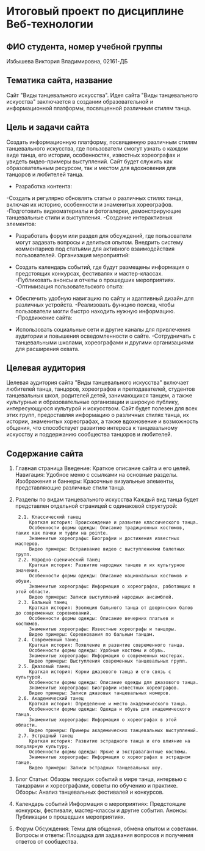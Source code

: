 # Итоговый проект по дисциплине Веб-технологии

## ФИО студента, номер учебной группы

Избышева Виктория Владимировна, 02161-ДБ

## Тематика сайта, название

Сайт "Виды танцевального искусства". Идея сайта "Виды танцевального искусства" заключается в создании образовательной и информационной платформы, посвященной различным стилям танца.

## Цель и задачи сайта

Создать информационную платформу, посвященную различным стилям танцевального искусства, где пользователи смогут узнать о каждом виде танца, его истории, особенностях, известных хореографах и увидеть видео-примеры выступлений. Сайт будет служить как образовательным ресурсом, так и местом для вдохновения для танцоров и любителей танца.

* Разработка контента:

-Создать и регулярно обновлять статьи о различных стилях танца, включая их историю, особенности и знаменитых хореографов.
-Подготовить видеоматериалы и фотогалереи, демонстрирующие танцевальные стили и выступления.
-Создание интерактивных элементов:

* Разработать форум или раздел для обсуждений, где пользователи могут задавать вопросы и делиться опытом.
Внедрить систему комментариев под статьями для активного взаимодействия пользователей.
Организация мероприятий:

* Создать календарь событий, где будут размещены информация о предстоящих конкурсах, фестивалях и мастер-классах.
-Публиковать анонсы и отчеты о прошедших мероприятиях.
-Оптимизация пользовательского опыта:

* Обеспечить удобную навигацию по сайту и адаптивный дизайн для различных устройств.
-Реализовать функцию поиска, чтобы пользователи могли быстро находить нужную информацию.
-Продвижение сайта:

* Использовать социальные сети и другие каналы для привлечения аудитории и повышения осведомленности о сайте.
-Сотрудничать с танцевальными школами, хореографами и другими организациями для расширения охвата.

## Целевая аудитория

Целевая аудитория сайта "Виды танцевального искусства" включает любителей танца, танцоров, хореографов и преподавателей, студентов танцевальных школ, родителей детей, занимающихся танцем, а также культурные и образовательные организации и широкую публику, интересующуюся культурой и искусством. Сайт будет полезен для всех этих групп, предоставляя информацию о различных стилях танца, их истории, знаменитых хореографах, а также вдохновение и возможность общения, что способствует развитию интереса к танцевальному искусству и поддержанию сообщества танцоров и любителей.

## Содержание сайта

1. Главная страница
        Введение: Краткое описание сайта и его целей.
        Навигация: Удобное меню с ссылками на основные разделы.
        Изображения и баннеры: Красочные визуальные элементы, представляющие различные стили танца.
2. Разделы по видам танцевального искусства
   Каждый вид танца будет представлен отдельной страницей с одинаковой структурой:

        2.1. Классический танец
            Краткая история: Происхождение и развитие классического танца.
            Особенности формы одежды: Описание традиционных костюмов, таких как пачки и туфли на pointe.
            Знаменитые хореографы: Биографии и достижения известных мастеров.
            Видео примеры: Встраивание видео с выступлениями балетных трупп.
        2.2. Народно-сценический танец
            Краткая история: Развитие народных танцев и их культурное значение.
            Особенности формы одежды: Описание национальных костюмов и обуви.
            Знаменитые хореографы: Информация о хореографах, работающих в этой области.
            Видео примеры: Записи выступлений народных ансамблей.
        2.3. Бальный танец
            Краткая история: Эволюция бального танца от дворянских балов до современных соревнований.
            Особенности формы одежды: Описание вечерних платьев и костюмов.
            Знаменитые хореографы: Известные хореографы и танцоры.
            Видео примеры: Соревнования по бальным танцам.
        2.4. Современный танец
            Краткая история: Появление и развитие современного танца.
            Особенности формы одежды: Удобные костюмы и обувь.
            Знаменитые хореографы: Информация о современных мастерах.
            Видео примеры: Выступления современных танцевальных групп.
        2.5. Джазовый танец
            Краткая история: Корни джазового танца и его связь с культурой.
            Особенности формы одежды: Описание одежды для джазового танца.
            Знаменитые хореографы: Биографии известных хореографов.
            Видео примеры: Записи джазовых танцевальных номеров.
        2.6. Академический танец
            Краткая история: Определение и место академического танца.
            Особенности формы одежды: Одежда и обувь для академического танца.
            Знаменитые хореографы: Информация о хореографах в этой области.
            Видео примеры: Примеры академических танцевальных выступлений.
        2.7. Эстрадный танец
            Краткая история: Развитие эстрадного танца и его влияние на популярную культуру.
            Особенности формы одежды: Яркие и экстравагантные костюмы.
            Знаменитые хореографы: Информация о хореографах в эстрадном танце.
            Видео примеры: Записи эстрадных танцевальных шоу.
3. Блог
        Статьи: Обзоры текущих событий в мире танца, интервью с танцорами и хореографами, советы по обучению и практике.
        Обзоры: Анализ танцевальных фестивалей и конкурсов.
4. Календарь событий
        Информация о мероприятиях: Предстоящие конкурсы, фестивали, мастер-классы и другие события.
        Анонсы: Публикации о прошедших мероприятиях.
5. Форум
        Обсуждения: Темы для общения, обмена опытом и советами.
        Вопросы и ответы: Площадка для задавания вопросов и получения ответов от сообщества.
